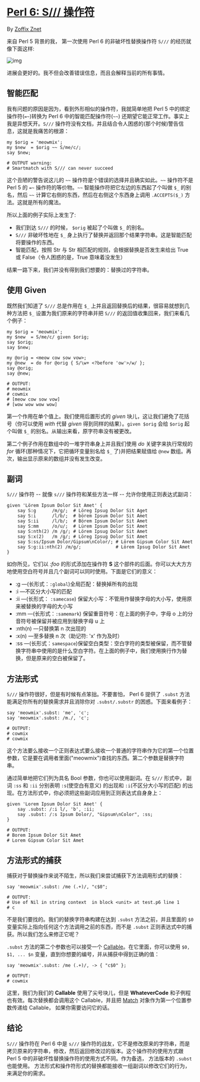 # [Perl 6: S/// 操作符](http://blogs.perl.org/users/zoffix_znet/2016/04/perl-6-the-s-operator.html)
By [Zoffix Znet](http://blogs.perl.org/users/zoffix_znet/)


来自 Perl 5 背景的我， 第一次使用 Perl 6 的非破坏性替换操作符 `S///` 的经历就像下面这样:

![img](http://blogs.perl.org/users/zoffix_znet/20160428-Substitutions.gif)

进展会更好的。我不但会改善错误信息，而且会解释当前的所有事情。

## 智能匹配

我有问题的原因是因为，看到外形相似的操作符，我就简单地把 Perl 5 中的绑定操作符(`=~`)转换为 Perl 6 中的智能匹配操作符(`~~`) 还期望它能正常工作。事实上我是异想天开。`S///` 操作符没有文档，并且结合令人困惑的(那个时候)警告信息，这就是我痛苦的根源：

```perl6
my $orig = 'meowmix';
my $new  = $orig ~~ S/me/c/;
say $new;

# OUTPUT warning:
# Smartmatch with S/// can never succeed
```
这个丑陋的警告说这儿的 `~~` 操作符是个错误的选择并且确实如此。`~~` 操作符不是 Perl 5 的 `=~` 操作符的等价物。`~~` 智能操作符把它左边的东西起了个叫做 `$_` 的别名，然后 `~~` 计算它右侧的东西，然后在右侧这个东西身上调用 `.ACCEPTS($_)` 方法。这就是所有的魔法。

所以上面的例子实际上发生了:

- 我们到达 `S///` 的时候， `$orig` 被起了个叫做 `$_` 的别名。
- `S///` 非破坏性地在 `$_` 身上执行了替换并返回那个结果字符串。这是智能匹配将要操作的东西。
- 智能匹配，按照 Str 与 Str 相匹配的规则，会根据替换是否发生来给出 True 或 False（令人困惑的是，True 意味着没发生）

结果一路下来，我们并没有得到我们想要的：替换过的字符串。

## 使用 Given

既然我们知道了 `S///` 总是作用在 `$_` 上并且返回替换后的结果，很容易就想到几种方法把 `$_` 设置为我们原来的字符串并把 `S///` 的返回值收集回来，我们来看几个例子：

```perl6
my $orig = 'meowmix';
my $new  = S/me/c/ given $orig;
say $orig;
say $new;

my @orig = <meow cow sow vow>;
my @new  = do for @orig { S/\w+ <?before 'ow'>/w/ };
say @orig;
say @new;

# OUTPUT:
# meowmix
# cowmix
# [meow cow sow vow]
# [wow wow wow wow]
```

第一个作用在单个值上。我们使用后置形式的 *given* 块儿，这让我们避免了花括号（你可以使用 *with* 代替 *given* 得到同样的结果）。`given $orig` 会给 `$orig` 起个叫做 `$_` 的别名。从输出来看，原字符串没有被更改。

第二个例子作用在数组中的一堆字符串身上并且我们使用 *do* 关键字来执行常规的 *for* 循环(那种情况下，它把循环变量别名给 `$_` 了)并把结果赋值给 `@new` 数组。再次，输出显示原来的数组并没有发生改变。

## 副词

`S///` 操作符 -- 就像 `s///` 操作符和某些方法一样 -- 允许你使用正则表达式副词：

```perl6
given 'Lörem Ipsum Dolor Sit Amet' {
    say S:g      /m/g/;  # Löreg Ipsug Dolor Sit Aget
    say S:i      /l/b/;  # börem Ipsum Dolor Sit Amet
    say S:ii     /l/b/;  # Börem Ipsum Dolor Sit Amet
    say S:mm     /o/u/;  # Lürem Ipsum Dolor Sit Amet
    say S:nth(2) /m /g/; # Lörem Ipsug Dolor Sit Amet
    say S:x(2)   /m /g/; # Löreg Ipsug Dolor Sit Amet
    say S:ss/Ipsum Dolor/Gipsum\nColor/; # Lörem Gipsum Color Sit Amet
    say S:g:ii:nth(2) /m/g/;             # Lörem Ipsug Dolor Sit Amet
}
``` 
如你所见，它们以 *:foo* 的形式添加在操作符 **S** 这个部件的后面。你可以大大方方地使用空白符号并且几个副词可以同时使用。下面是它们的意义：

- :g —(长形式：`:global`)全局匹配：替换掉所有的出现
- :i —不区分大小写的匹配
- :ii —(长形式： `:samecase`) 保留大小写：不管用作替换字母的大小写，使用原来被替换的字母的大小写
- :mm —(长形式：`:samemark`) 保留重音符号：在上面的例子中，字母 o 上的分音符号被保留并被应用到替换字母 u 上
- :nth(n) —只替换第 n 次出现的
- :x(n) —至多替换 n 次（助记符: 'x' 作为及时）
- :ss —(长形式：`samespace`)保留空白类型：空白字符的类型被保留，而不管替换字符串中使用的是什么空白字符。在上面的例子中，我们使用换行作为替换，但是原来的空白被保留了。

## 方法形式

`S///` 操作符很好，但是有时候有点笨拙。不要害怕， Perl 6 提供了 `.subst` 方法能满足你所有的替换需求并且消除你对 `.subst/.substr` 的困惑。下面来看例子：

```perl6
say 'meowmix'.subst: 'me', 'c';
say 'meowmix'.subst: /m./, 'c';

# OUTPUT:
# cowmix
# cowmix
```

这个方法要么接收一个正则表达式要么接收一个普通的字符串作为它的第一个位置参数，它是要在调用者里面("meowmix")查找的东西。第二个参数是替换字符串。

通过简单地把它们列为具名 Bool 参数，你也可以使用副词。在 `S///` 形式中， 副词 `:ss` 和 `:ii` 分别表明 `:s`(使空白有意义) 的出现和  `:i`(不区分大小写的匹配) 的出现。在方法形式中，你必须把这些副词应用到正则表达式自身身上：

```perl6
given 'Lorem Ipsum Dolor Sit Amet' {
    say .subst: /:i l/, 'b', :ii;
    say .subst: /:s Ipsum Dolor/, "Gipsum\nColor", :ss;
}

# OUTPUT:
# Borem Ipsum Dolor Sit Amet
# Lorem Gipsum Color Sit Amet
```

## 方法形式的捕获

捕获对于替换操作来说不陌生，所以我们来尝试捕获下方法调用形式的替换：

```perl6
say 'meowmix'.subst: /me (.+)/, "c$0";

# OUTPUT:
# Use of Nil in string context  in block <unit> at test.p6 line 1
# c
```

不是我们要找的。我们的替换字符串构建在达到 `.subst` 方法之前，并且里面的 `$0` 变量实际上指向任何这个方法调用之前的东西，而不是 `.subst` 正则表达式中的捕获。所以我们怎么来修正它呢？

`.subst` 方法的第二个参数也可以接受一个 [Callable](http://docs.perl6.org/type/Callable)。在它里面，你可以使用 `$0, $1, ... $n` 变量，直到你想要的编号，并从捕获中得到正确的值：

```perl6
say 'meowmix'.subst: /me (.+)/, -> { "c$0" };

# OUTPUT:
# cowmix
```

这里，我们为我们的 **Callable** 使用了尖号块儿，但是 **WhateverCode** 和子例程也有效。每次替换都会调用这个 Callable，并且把 [Match](http://docs.perl6.org/type/Match) 对象作为第一个位置参数传递给 Callable， 如果你需要访问它的话。

## 结论

`S///` 操作符在 Perl 6 中是 `s///` 操作符的战友，它不是修改原来的字符串，而是拷贝原来的字符串，修改，然后返回修改过的版本。这个操作符的使用方式跟 Perl 5 中的非破坏性替换操作符的使用方式不同。作为备选， 方法版本的 `.subst` 也能使用。 方法形式和操作符形式的替换都能接收一组副词以修改它们的行为，来满足你的需求。















